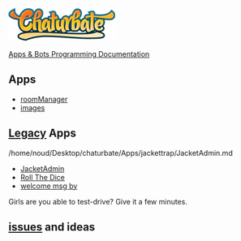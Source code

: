 [![Chaturbate](./logo.png?raw=true "Chaturbate")
](https://chaturbate.com/)

[Apps & Bots Programming Documentation](https://chaturbate.com/apps/docs)

## Apps

- [roomManager](https://github.com/noud/chaturbate/blob/master/noud41/roomManager.md)
- [images](https://github.com/noud/images/blob/master/README.md)

## [Legacy](https://en.wikipedia.org/wiki/Legacy) Apps

/home/noud/Desktop/chaturbate/Apps/jackettrap/JacketAdmin.md


- [JacketAdmin](https://github.com/noud/chaturbate/blob/master/jackettrap/JacketAdmin.md)
- [Roll The Dice](https://github.com/noud/chaturbate/blob/master/jeffreyvels1994/Roll_The_Dice.md)
- [welcome msg by](https://github.com/noud/chaturbate/blob/master/jeffreyvels1994/welcome_msg_by_jeffreyvels1994.md)

Girls are you able to test-drive? Give it a few minutes.

## [issues](https://github.com/noud/chaturbate/issues) and ideas